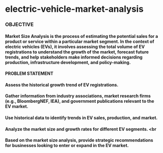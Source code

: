 # electric-vehicle-market-analysis
### OBJECTIVE 
#### Market Size Analysis is the process of estimating the potential sales for a product or service within a particular market segment. In the context of electric vehicles (EVs), it involves assessing the total volume of EV registrations to understand the growth of the market, forecast future trends, and help stakeholders make informed decisions regarding production, infrastructure development, and policy-making. <BR>


#### PROBLEM STATEMENT <br>
#### Assess the historical growth trend of EV registrations. <br>
#### Gather information from industry associations, market research firms (e.g., BloombergNEF, IEA), and government publications relevant to the EV market. <br>
 #### Use historical data to identify trends in EV sales, production, and market. <br>
#### Analyze the market size and growth rates for different EV segments. <br
#### Based on the market size analysis, provide strategic recommendations for businesses looking to enter or expand in the EV market. <br>
